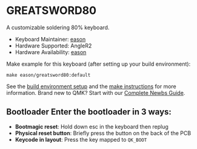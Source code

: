 # GREATSWORD80
A customizable soldering 80% keyboard.

* Keyboard Maintainer: [eason](https://github.com/EasonQian1)
* Hardware Supported: AngleR2
* Hardware Availability: [eason](https://github.com/EasonQian1)

Make example for this keyboard (after setting up your build environment):

    make eason/greatsword80:default

See the [build environment setup](https://docs.qmk.fm/#/getting_started_build_tools) and the [make instructions](https://docs.qmk.fm/#/getting_started_make_guide) for more information. Brand new to QMK? Start with our [Complete Newbs Guide](https://docs.qmk.fm/#/newbs).

## Bootloader Enter the bootloader in 3 ways:
* **Bootmagic reset**: Hold down esc in the keyboard then replug
* **Physical reset button**: Briefly press the button on the back of the PCB
* **Keycode in layout**: Press the key mapped to `QK_BOOT`
